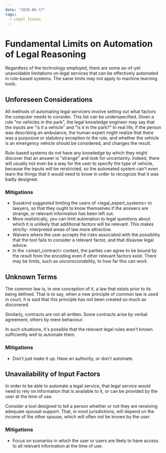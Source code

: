 ```yaml
---
date: "2020-06-17"
tags:
  - Legal Issues
---
```


# Fundamental Limits on Automation of Legal Reasoning

Regardless of the technology employed, there are some as-of-yet
unavoidable limitations on legal services that can be effectively automated in
rule-based systems. The same limits may not apply to machine learning tools.

## Unforeseen Considerations
All methods of automating legal servicers involve setting out what factors the
computer needs to consider. This list can be underspecified. Given a rule "no
vehicles in the park", the legal knowledge engineer may say that the inputs are
"is it a vehicle" and "is it in the park?" In real life, if the person was
describing an ambulance, the human expert might realize that there was a
purposive or statutory exception to the rule, and whether the vehicle is an
emergency vehicle should be considered, and changes the result.

Rule-based systems do not have any knowledge by which they might discover that
an answer is "strange" and look for uncertainty. Indeed, there will usually not
even be a way for the user to specify the type of vehicle, because the inputs
will be rerstricted, so the automated system can't even learn the things that it
would need to know in order to recognize that it was badly designed.

### Mitigations
* Susskind suggested limiting the users of <legal_expert_systems> to lawyers, so that
  they ought to know themselves if the answers are strange, or relevant
  information has been left out.
* More realistically, you can limit automation to legal questions about which
  it is unlikely that additional factors will be relevant. This makes strictly-
  interpreted areas of law more attractive.
* Waivers where the user accepts the risks associated with the possibility that
  the tool fails to consider a relevant factor, and that disavow legal advice.
* In the <smart_contract> context, the parties can agree to be bound by the
  result from the encoding even if other relevant factors exist. There may be
  limits, such as unconscionability, to how far this can work.

## Unknown Terms
The common law is, in one conception of it, a law that exists prior to its being
defined. That is to say, when a new principle of common law is used in court,
it is said that this principle has not been created so much as discovered.

Similarly, contracts are not all written. Some contracts arise by verbal
agreement, others by mere behaviour.

In such situations, it's possible that the relevant legal rules aren't known
sufficiently well to automate them.

### Mitigations
* Don't just make it up. Have an authority, or don't automate.

## Unavailability of Input Factors
In order to be able to automate a legal service, that legal service would need
to rely on information that is available to it, or can be provided by the user
at the time of use.

Consider a tool designed to tell a person whether or not they are receiving
adequate spousal support. That, in most jurisdictions, will depend on the
income of the other spouse, which will often not be known by the user.

### Mitigations
* Focus on scenarios in which the user or users are likely to have access to
  all relevant information at the time of use.
